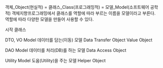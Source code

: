 객체_Object(현실적) = 클래스_Class(프로그래밍적) = 모델_Model(소프트웨어 공학적)
객체지향프로그래밍에서 클래스를 역할에 따라 부르는 이름을 모델이라고 부른다.
역할에 따라 다양한 모델을 만들어 사용할 수 있다.

시작 클래스

DTO, VO Model
	데이터를 담는(이동) 모델
	Data Transfer Object Value Object

DAO Model
	데이터를 처리(DB)를 하는 모델
	Data Access Object

Utility Model
	도움(Utility)을 주는 모델
	Helper Object



